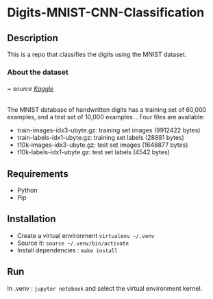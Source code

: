 # Digits-MNIST-CNN-Classification

## Description
This is a repo that classifies the digits using the MNIST dataset.
### About the dataset 
###### ~ source [Kaggle](https://www.kaggle.com/datasets/hojjatk/mnist-dataset)
The MNIST database of handwritten digits has a training set of 60,000 examples, and a test set of 10,000 examples. .
Four files are available:

- train-images-idx3-ubyte.gz: training set images (9912422 bytes)
- train-labels-idx1-ubyte.gz: training set labels (28881 bytes)
- t10k-images-idx3-ubyte.gz: test set images (1648877 bytes)
- t10k-labels-idx1-ubyte.gz: test set labels (4542 bytes)

## Requirements
- Python
- Pip

## Installation
 - Create a virtual environment `virtualenv ~/.venv`
 - Source it: `source ~/.venv/bin/activate`
 - Install dependencies : `make install`

## Run 
In .venv : `jupyter notebook` and select the virtual environment kernel.